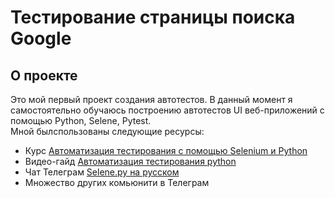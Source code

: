 # Тестирование страницы поиска Google
## О проекте
Это мой первый проект создания автотестов. В данный момент я самостоятельно обучаюсь построению автотестов UI веб-приложений с помощью Python, Selene, Pytest.  
Мной былспользованы следующие ресурсы:
- Курс [Автоматизация тестирования с помощью Selenium и Python](https://stepik.org/course/575)
- Видео-гайд [Автоматизация тестирования python](https://www.youtube.com/playlist?list=PL8jIzbooWPdXN6thJ_bGnd9uZjby07DPC)
- Чат Телеграм [Selene.py на русском](https://t.me/selene_py_ru)
- Множество других комьюнити в Телеграм

